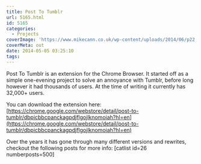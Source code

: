 ```yaml
---
title: Post To Tumblr
url: 5165.html
id: 5165
categories:
  - Projects
coverImage: 'https://www.mikecann.co.uk/wp-content/uploads/2014/06/p22.png'
coverMeta: out
date: 2014-05-05 03:25:10
tags:
---
```


Post To Tumblr is an extension for the Chrome Browser. It started off as a simple one-evening project to solve an annoyance with Tumblr, before long however it had thousands of users. At the time of writing it currently has 32,000+ users.

<!-- more -->

You can download the extension here: [https://chrome.google.com/webstore/detail/post-to-tumblr/dbpicbbcpanckagpdjflgojlknomoiah?hl=en](https://chrome.google.com/webstore/detail/post-to-tumblr/dbpicbbcpanckagpdjflgojlknomoiah?hl=en)

Over the years it has gone through many different versions and rewrites, checkout the following posts for more info:
[catlist id=26 numberposts=500]